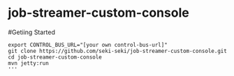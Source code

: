 # job-streamer-custom-console

#Getiing Started

```
export CONTROL_BUS_URL="[your own control-bus-url]"
git clone https://github.com/seki-seki/job-streamer-custom-console.git
cd job-streamer-custom-console
mvn jetty:run
'''
